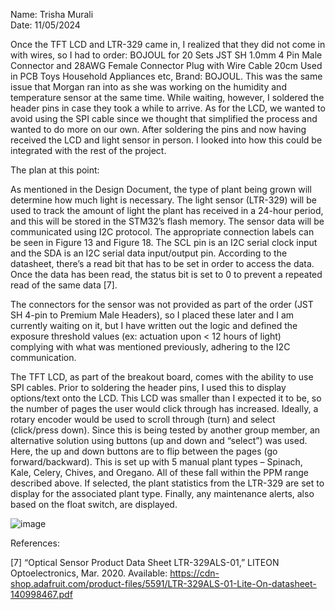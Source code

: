 Name: Trisha Murali <br/>
Date: 11/05/2024

Once the TFT LCD and LTR-329 came in, I realized that they did not come in with wires, so I had to order: BOJOUL for 20 Sets JST SH 1.0mm 4 Pin Male Connector and 28AWG Female Connector Plug with Wire Cable 20cm Used in PCB Toys Household Appliances etc, Brand: BOJOUL. This was the same issue that Morgan ran into as she was working on the humidity and temperature sensor at the same time. While waiting, however, I soldered the header pins in case they took a while to arrive. As for the LCD, we wanted to avoid using the SPI cable since we thought that simplified the process and wanted to do more on our own. After soldering the pins and now having received the LCD and light sensor in person. I looked into how this could be integrated with the rest of the project. 

The plan at this point: 

As mentioned in the Design Document, the type of plant being grown will determine how much light is necessary. The light sensor (LTR-329) will be used to track the amount of light the plant has received in a 24-hour period, and this will be stored in the STM32’s flash memory. The sensor data will be communicated using I2C protocol. The appropriate connection labels can be seen in Figure 13 and Figure 18. The SCL pin is an I2C serial clock input and the SDA is an I2C serial data input/output pin. According to the datasheet, there’s a read bit that has to be set in order to access the data. Once the data has been read, the status bit is set to 0 to prevent a repeated read of the same data [7].

The connectors for the sensor was not provided as part of the order (JST SH 4-pin to Premium Male Headers), so I placed these later and I am currently waiting on it, but I have written out the logic and defined the exposure threshold values (ex: actuation upon < 12 hours of light) complying with what was mentioned previously, adhering to the I2C communication. 

The TFT LCD, as part of the breakout board, comes with the ability to use SPI cables. Prior to soldering the header pins, I used this to display options/text onto the LCD. This LCD was smaller than I expected it to be, so the number of pages the user would click through has increased. Ideally, a rotary encoder would be used to scroll through (turn) and select (click/press down). Since this is being tested by another group member, an alternative solution using buttons (up and down and “select”) was used. Here, the up and down buttons are to flip between the pages (go forward/backward). This is set up with 5 manual plant types – Spinach, Kale, Celery, Chives, and Oregano. All of these fall within the PPM range described above. If selected, the plant statistics from the LTR-329 are set to display for the associated plant type. Finally, any maintenance alerts, also based on the float switch, are displayed. 

![image](https://github.com/user-attachments/assets/cc18155c-c32b-4183-a746-29cea32d1e31)

References: 

[7] “Optical Sensor Product Data Sheet LTR-329ALS-01,” LITEON Optoelectronics, Mar. 2020. Available: https://cdn-shop.adafruit.com/product-files/5591/LTR-329ALS-01-Lite-On-datasheet-140998467.pdf

